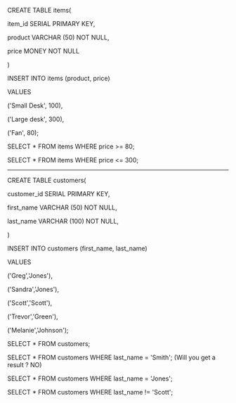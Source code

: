 
CREATE TABLE items(

 item_id SERIAL PRIMARY KEY,

 product VARCHAR (50) NOT NULL,

 price  MONEY NOT NULL

)





INSERT INTO items (product, price)

VALUES

('Small Desk', 100),

('Large desk', 300),

('Fan', 80);



SELECT * FROM items WHERE price >= 80;

SELECT * FROM items WHERE price <= 300;

















___________________________________________
CREATE TABLE customers(

 customer_id SERIAL PRIMARY KEY,

 first_name VARCHAR (50) NOT NULL,

 last_name VARCHAR (100) NOT NULL,

)



INSERT INTO customers (first_name, last_name)

VALUES

('Greg','Jones'),

('Sandra','Jones'),

('Scott','Scott'),

('Trevor','Green'),

('Melanie','Johnson');



SELECT * FROM customers;



SELECT * FROM customers WHERE last_name = 'Smith';    (Will you get a result ? NO)

SELECT * FROM customers WHERE last_name = 'Jones';

SELECT * FROM customers WHERE last_name != 'Scott';